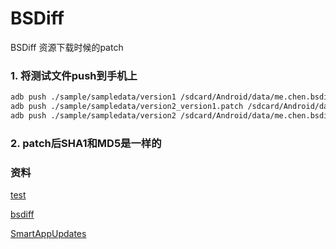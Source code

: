 # BSDiff

BSDiff 资源下载时候的patch

### 1. 将测试文件push到手机上

```bash
adb push ./sample/sampledata/version1 /sdcard/Android/data/me.chen.bsdiff.sample/cache/version1
adb push ./sample/sampledata/version2_version1.patch /sdcard/Android/data/me.chen.bsdiff.sample/cache/version2_version1.patch
adb push ./sample/sampledata/version2 /sdcard/Android/data/me.chen.bsdiff.sample/cache/version2
```

### 2. patch后SHA1和MD5是一样的

### 资料

[test](./sample/test.md)

[bsdiff](http://www.daemonology.net/bsdiff/)

[SmartAppUpdates](https://github.com/cundong/SmartAppUpdates)


